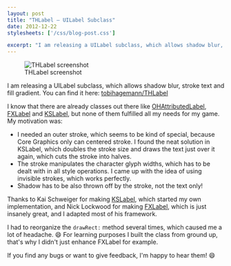 ```yaml
---
layout: post
title: "THLabel – UILabel Subclass"
date: 2012-12-22
stylesheets: ['/css/blog-post.css']

excerpt: "I am releasing a UILabel subclass, which allows shadow blur, stroke text and fill gradient. You can find it here: tobihagemann/THLabel"
---
```

<div class="text-center">
  <figure class="figure float-md-right" style="max-width: 160px;">
    <img class="figure-img img-fluid rounded" src="{{ "/assets/2012-12-22-thlabel-screenshot.png" | prepend: site.baseurl }}" alt="THLabel screenshot"/>
    <figcaption class="figure-caption text-center">THLabel screenshot</figcaption>
  </figure>
</div>

I am releasing a UILabel subclass, which allows shadow blur, stroke text and fill gradient. You can find it here: [tobihagemann/THLabel][thlabel]

I know that there are already classes out there like [OHAttributedLabel][ohattributedlabel], [FXLabel][fxlabel] and [KSLabel][kslabel], but none of them fulfilled all my needs for my game. My motivation was:

- I needed an outer stroke, which seems to be kind of special, because Core Graphics only can centered stroke. I found the neat solution in KSLabel, which doubles the stroke size and draws the text just over it again, which cuts the stroke into halves.
- The stroke manipulates the character glyph widths, which has to be dealt with in all style operations. I came up with the idea of using invisible strokes, which works perfectly.
- Shadow has to be also thrown off by the stroke, not the text only!

Thanks to Kai Schweiger for making [KSLabel][kslabel], which started my own implementation, and Nick Lockwood for making [FXLabel][fxlabel], which is just insanely great, and I adapted most of his framework.

I had to reorganize the `drawRect:` method several times, which caused me a lot of headache. :smile: For learning purposes I built the class from ground up, that's why I didn't just enhance FXLabel for example.

If you find any bugs or want to give feedback, I'm happy to hear them! :smile:

[thlabel]: https://github.com/tobihagemann/THLabel "THLabel"
[ohattributedlabel]: https://github.com/AliSoftware/OHAttributedLabel "OHAttributedLabel"
[fxlabel]: https://github.com/nicklockwood/FXLabel "FXLabel"
[kslabel]: https://github.com/vigorouscoding/KSLabel "KSLabel"
